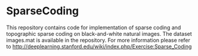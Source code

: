 # SparseCoding
This repository contains code for implementation of sparse coding and topographic sparse coding on black-and-white natural images. The dataset images.mat is available in the repository. For more information please refer to http://deeplearning.stanford.edu/wiki/index.php/Exercise:Sparse_Coding
